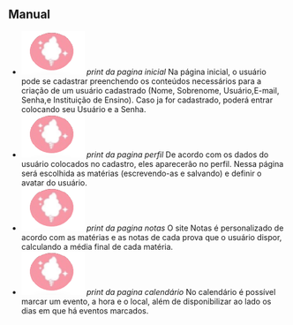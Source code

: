 ## Manual
* ![logo1](logo1.png) *print da pagina inicial*
Na página inicial, o usuário pode se cadastrar preenchendo os conteúdos necessários para a criação de um usuário cadastrado (Nome, Sobrenome, Usuário,E-mail, Senha,e Instituição de Ensino). Caso ja for cadastrado, poderá entrar colocando seu Usuário e a Senha.
* ![logo1](logo1.png) *print da pagina perfil*
De acordo com os dados do usuário colocados no cadastro, eles aparecerão no perfil. Nessa página será escolhida as matérias (escrevendo-as e salvando) e definir o avatar do usuário.
 * ![logo1](logo1.png) *print da pagina notas*
O site Notas é personalizado de acordo com as matérias e as notas de cada prova que o usuário dispor, calculando a média final de cada matéria.
* ![logo1](logo1.png) *print da pagina calendário*
No calendário é possível marcar um evento, a hora e o local, além de disponibilizar ao lado os dias em que há eventos marcados.
